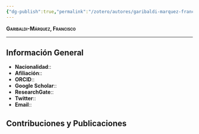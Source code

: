 ```yaml
---
{"dg-publish":true,"permalink":"/zotero/autores/garibaldi-marquez-francisco/","tags":["#autor","#researcher"]}
---
```



<span style="font-variant:small-caps; font-weight: bold;"> Garibaldi-Márquez, Francisco </span>

---


## Información General

- **Nacionalidad**:: 
- **Afiliación**:: 
- **ORCID**:: 
- **Google Scholar**:: 
- **ResearchGate**:: 
- **Twitter**:: 
- **Email**::
  
## Contribuciones y Publicaciones






